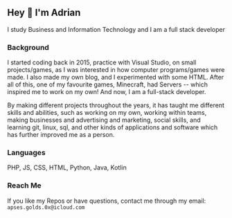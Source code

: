 ## Hey 👋 I'm Adrian
I study Business and Information Technology and I am a full stack developer

### Background
I started coding back in 2015, practice with Visual Studio, on small projects/games, as I was interested
in how computer programs/games were made. I also made my own blog, and I experimented
with some HTML. After all of this, one of my favourite games, Minecraft, had Servers -- which inspired me
to work on my own! And now, I am a full-stack developer.

By making different projects throughout the years, it has taught me different skills and abilities, such as
working on my own, working within teams, making businesses and advertising and marketing, social skills, 
and learning git, linux, sql, and other kinds of applications and software which has further improved me as a person.

### Languages
PHP, JS, CSS, HTML, Python, Java, Kotlin

### Reach Me
If you like my Repos or have questions, contact me through my email: ```apses.golds.0x@icloud.com```
